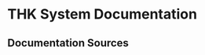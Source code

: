 # THK System Documentation

## Documentation Sources

<!-- Add links to relevant documentation sources for the THK system -->
<!-- Examples: Confluence pages, wikis, external documentation, runbooks, etc. -->

